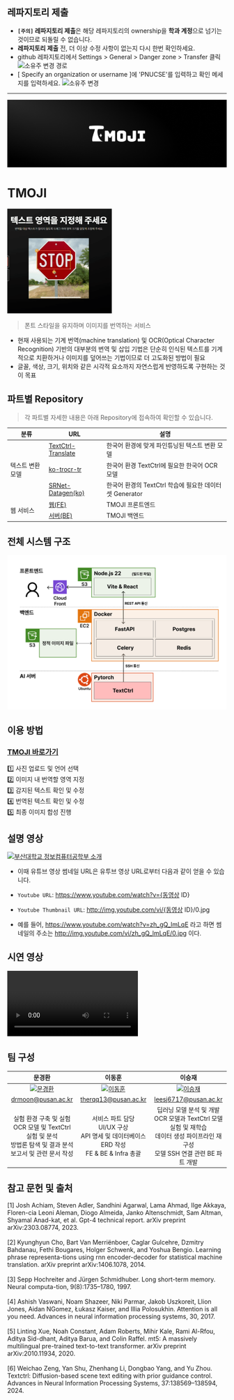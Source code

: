 ## 레파지토리 제출

- **`[주의]` 레파지토리 제출**은 해당 레파지토리의 ownership을 **학과 계정**으로 넘기는 것이므로 되돌릴 수 없습니다.
- **레파지토리 제출** 전, 더 이상 수정 사항이 없는지 다시 한번 확인하세요.
- github 레파지토리에서 Settings > General > Danger zone > Transfer 클릭
  <img src="https://github.com/user-attachments/assets/cb2361d4-e07e-4b5d-9116-aa80dddd8a8b" alt="소유주 변경 경로" width="500" />
- [ Specify an organization or username ]에 'PNUCSE'를 입력하고 확인 메세지를 입력하세요.
  <img src="https://github.com/user-attachments/assets/7c63955d-dcfe-4ac3-bdb6-7d2620575f3a" alt="소유주 변경" width="400" />

---

![메인 이미지](/img/banner.png)

# TMOJI

![간단한 시연 gif](/img/sample.gif)

> 폰트 스타일을 유지하며 이미지를 번역하는 서비스


- 현재 사용되는 기계 번역(machine translation) 및 OCR(Optical Character Recognition) 기반의 대부분의 번역 및 삽입 기법은 단순히 인식된 텍스트를 기계적으로 치환하거나 이미지를 덮어쓰는 기법이므로 더 고도화된 방법이 필요
- 글꼴, 색상, 크기, 위치와 같은 시각적 요소까지 자연스럽게 반영하도록 구현하는 것이 목표

## 파트별 Repository
> 각 파트별 자세한 내용은 아래 Repository에 접속하여 확인할 수 있습니다.

<table>
  <thead>
    <tr>
      <th>분류</th>
      <th>URL</th>
      <th>설명</th>
    </tr>
  </thead>
  <tbody>
    <tr>
      <td rowspan="3">텍스트 변환 모델</td>
      <td><a href='https://github.com/PNU-CSE-Graduation-TMOJI/TextCtrl-Translate'>TextCtrl-Translate</a></td>
      <td>한국어 환경에 맞게 파인튜닝된 텍스트 변환 모델</td>
    </tr>
    <tr>
      <td><a href='https://github.com/PNU-CSE-Graduation-TMOJI/ko_trocr_tr'>ko-trocr-tr</a></td>
      <td>한국어 환경 TextCtrl에 필요한 한국어 OCR 모델</td>
    </tr>
    <tr>
      <td><a href='https://github.com/PNU-CSE-Graduation-TMOJI/SRNet-Datagen_kr'>SRNet-Datagen(ko)</a></td>
      <td>한국어 환경의 TextCtrl 학습에 필요한 데이터셋 Generator</td>
    </tr>
    <tr>
      <td rowspan="2">웹 서비스</td>
      <td><a href='https://github.com/PNU-CSE-Graduation-TMOJI/tmoji-web'>웹(FE)</a></td>
      <td>TMOJI 프론트엔드</td>
    </tr>
    <tr>
      <td><a href='https://github.com/PNU-CSE-Graduation-TMOJI/tmoji-server'>서버(BE)</a></td>
      <td>TMOJI 백엔드</td>
    </tr>
  </tbody>
</table>

## 전체 시스템 구조

![system](/img/system.png)


## 이용 방법

### [TMOJI 바로가기](https://tmoji.org)

1️⃣ 사진 업로드 및 언어 선택 <br/>
2️⃣ 이미지 내 번역할 영역 지정 <br/>
3️⃣ 감지된 텍스트 확인 및 수정 <br/>
4️⃣ 번역된 텍스트 확인 및 수정 <br/>
5️⃣ 최종 이미지 합성 진행 <br/>


## 설명 영상

[![부산대학교 정보컴퓨터공학부 소개](http://img.youtube.com/vi/zh_gQ_lmLqE/0.jpg)](https://www.youtube.com/watch?v=zh_gQ_lmLqE)

- 이때 유튜브 영상 썸네일 URL은 유투브 영상 URL로부터 다음과 같이 얻을 수 있습니다.

- `Youtube URL`: https://www.youtube.com/watch?v={동영상 ID}
- `Youtube Thumbnail URL`: http://img.youtube.com/vi/{동영상 ID}/0.jpg
- 예를 들어, https://www.youtube.com/watch?v=zh_gQ_lmLqE 라고 하면 썸네일의 주소는 http://img.youtube.com/vi/zh_gQ_lmLqE/0.jpg 이다.


## 시연 영상

![시연 영상](/img/sample.mp4)

## 팀 구성

| 문경환 | 이동훈 | 이승재 |
|:-------:|:-------:|:-------:|
| <a href="https://github.com/drmoon-1st"><img width="100px" alt="문경환" src="https://avatars.githubusercontent.com/u/67881688?v=4" /></a> | <a href="https://github.com/bluelemon61"><img width="100px" alt="이동훈" src="https://avatars.githubusercontent.com/u/67902252?v=4" /></a> | <a href="https://github.com/Ea3214"><img width="100px" alt="이승재" src="https://avatars.githubusercontent.com/u/130594798?v=4" /></a> |
| drmoon@pusan.ac.kr | therqq13@pusan.ac.kr | leesj6717@pusan.ac.kr |
| 실험 환경 구축 및 실험 <br/> OCR 모델 및 TextCtrl 실험 및 분석 <br/> 방법론 탐색 및 결과 분석 <br/> 보고서 및 관련 문서 작성 | 서비스 파트 담당 <br/> UI/UX 구상 <br/> API 명세 및 데이터베이스 ERD 작성 <br/> FE & BE & Infra 총괄 | 딥러닝 모델 분석 및 개발 <br/> OCR 모델과 TextCtrl 모델 실험 및 재학습 <br/> 데이터 생성 파이프라인 재구성 <br/> 모델 SSH 연결 관련 BE 파트 개발 |

## 참고 문헌 및 출처

[1] Josh Achiam, Steven Adler, Sandhini Agarwal, Lama Ahmad, Ilge Akkaya, Floren-cia Leoni Aleman, Diogo Almeida, Janko Altenschmidt, Sam Altman, Shyamal Anad-kat, et al. Gpt-4 technical report. arXiv preprint arXiv:2303.08774, 2023. <br/> <br/>
[2] Kyunghyun Cho, Bart Van Merriënboer, Caglar Gulcehre, Dzmitry Bahdanau, Fethi Bougares, Holger Schwenk, and Yoshua Bengio. Learning phrase representa-tions using rnn encoder-decoder for statistical machine translation. arXiv preprint arXiv:1406.1078, 2014. <br/> <br/>
[3] Sepp Hochreiter and Jürgen Schmidhuber. Long short-term memory. Neural computa-tion, 9(8):1735–1780, 1997. <br/> <br/>
[4] Ashish Vaswani, Noam Shazeer, Niki Parmar, Jakob Uszkoreit, Llion Jones, Aidan NGomez, Łukasz Kaiser, and Illia Polosukhin. Attention is all you need. Advances in neural information processing systems, 30, 2017. <br/> <br/>
[5] Linting Xue, Noah Constant, Adam Roberts, Mihir Kale, Rami Al-Rfou, Aditya Sid-dhant, Aditya Barua, and Colin Raffel. mt5: A massively multilingual pre-trained text-to-text transformer. arXiv preprint arXiv:2010.11934, 2020. <br/> <br/>
[6] Weichao Zeng, Yan Shu, Zhenhang Li, Dongbao Yang, and Yu Zhou. Textctrl: Diffusion-based scene text editing with prior guidance control. Advances in Neural Information Processing Systems, 37:138569–138594, 2024. <br/> <br/>